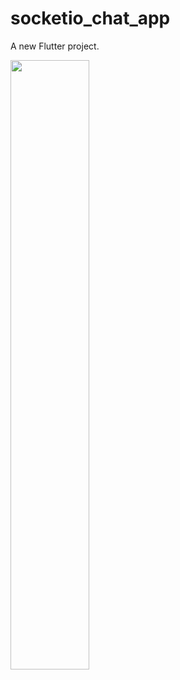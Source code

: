 # socketio_chat_app

A new Flutter project.

<img src="  https://github.com/Chitranjan-Sharma/socketio_chat_app/blob/main/SS/Screenshot%202025-02-19%20at%202.26.17%E2%80%AFAM.png " width="50%">
